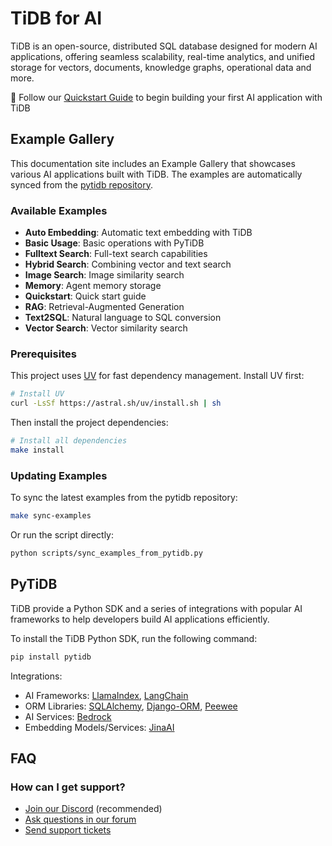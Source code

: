 # TiDB for AI

TiDB is an open-source, distributed SQL database designed for modern AI applications, offering seamless scalability, real-time analytics, and unified storage for vectors, documents, knowledge graphs, operational data and more.

🚀 Follow our [Quickstart Guide](https://pingcap.github.io/ai/quickstart/) to begin building your first AI application with TiDB

## Example Gallery

This documentation site includes an Example Gallery that showcases various AI applications built with TiDB. The examples are automatically synced from the [pytidb repository](https://github.com/pingcap/pytidb/tree/main/examples).

### Available Examples

- **Auto Embedding**: Automatic text embedding with TiDB
- **Basic Usage**: Basic operations with PyTiDB
- **Fulltext Search**: Full-text search capabilities
- **Hybrid Search**: Combining vector and text search
- **Image Search**: Image similarity search
- **Memory**: Agent memory storage
- **Quickstart**: Quick start guide
- **RAG**: Retrieval-Augmented Generation
- **Text2SQL**: Natural language to SQL conversion
- **Vector Search**: Vector similarity search

### Prerequisites

This project uses [UV](https://docs.astral.sh/uv/) for fast dependency management. Install UV first:

```bash
# Install UV
curl -LsSf https://astral.sh/uv/install.sh | sh
```

Then install the project dependencies:

```bash
# Install all dependencies
make install
```

### Updating Examples

To sync the latest examples from the pytidb repository:

```bash
make sync-examples
```

Or run the script directly:

```bash
python scripts/sync_examples_from_pytidb.py
```

## PyTiDB

TiDB provide a Python SDK and a series of integrations with popular AI frameworks to help developers build AI applications efficiently.

To install the TiDB Python SDK, run the following command:

```bash
pip install pytidb
```

Integrations:

- AI Frameworks: [LlamaIndex](https://docs.pingcap.com/tidbcloud/vector-search-integrate-with-llamaindex/), [LangChain](https://docs.pingcap.com/tidbcloud/vector-search-integrate-with-langchain/)
- ORM Libraries: [SQLAlchemy](https://docs.pingcap.com/tidbcloud/vector-search-integrate-with-sqlalchemy/), [Django-ORM](https://docs.pingcap.com/tidbcloud/vector-search-integrate-with-django-orm/), [Peewee](https://docs.pingcap.com/tidbcloud/vector-search-integrate-with-peewee/)
- AI Services: [Bedrock](https://docs.pingcap.com/tidbcloud/vector-search-integrate-with-amazon-bedrock/)
- Embedding Models/Services: [JinaAI](https://docs.pingcap.com/tidbcloud/vector-search-integrate-with-jinaai-embedding/)

## FAQ

### How can I get support?

- [Join our Discord](https://discord.com/invite/vYU9h56kAX) (recommended)
- [Ask questions in our forum](https://ask.pingcap.com/)
- [Send support tickets](https://tidb.support.pingcap.com/)
